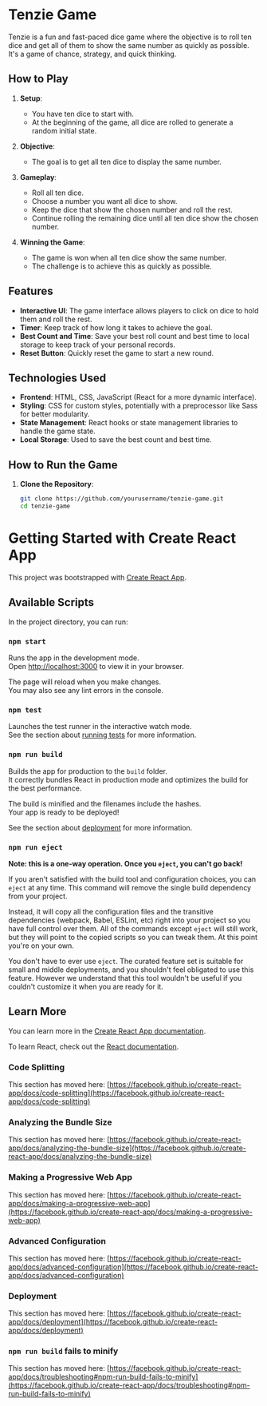 # Tenzie Game

Tenzie is a fun and fast-paced dice game where the objective is to roll ten dice and get all of them to show the same number as quickly as possible. It's a game of chance, strategy, and quick thinking.

## How to Play

1. **Setup**:
   - You have ten dice to start with.
   - At the beginning of the game, all dice are rolled to generate a random initial state.

2. **Objective**:
   - The goal is to get all ten dice to display the same number.

3. **Gameplay**:
   - Roll all ten dice.
   - Choose a number you want all dice to show.
   - Keep the dice that show the chosen number and roll the rest.
   - Continue rolling the remaining dice until all ten dice show the chosen number.

4. **Winning the Game**:
   - The game is won when all ten dice show the same number.
   - The challenge is to achieve this as quickly as possible.

## Features

- **Interactive UI**: The game interface allows players to click on dice to hold them and roll the rest.
- **Timer**: Keep track of how long it takes to achieve the goal.
- **Best Count and Time**: Save your best roll count and best time to local storage to keep track of your personal records.
- **Reset Button**: Quickly reset the game to start a new round.

## Technologies Used

- **Frontend**: HTML, CSS, JavaScript (React for a more dynamic interface).
- **Styling**: CSS for custom styles, potentially with a preprocessor like Sass for better modularity.
- **State Management**: React hooks or state management libraries to handle the game state.
- **Local Storage**: Used to save the best count and best time.

## How to Run the Game

1. **Clone the Repository**:
   ```bash
   git clone https://github.com/yourusername/tenzie-game.git
   cd tenzie-game


# Getting Started with Create React App

This project was bootstrapped with [Create React App](https://github.com/facebook/create-react-app).

## Available Scripts

In the project directory, you can run:

### `npm start`

Runs the app in the development mode.\
Open [http://localhost:3000](http://localhost:3000) to view it in your browser.

The page will reload when you make changes.\
You may also see any lint errors in the console.

### `npm test`

Launches the test runner in the interactive watch mode.\
See the section about [running tests](https://facebook.github.io/create-react-app/docs/running-tests) for more information.

### `npm run build`

Builds the app for production to the `build` folder.\
It correctly bundles React in production mode and optimizes the build for the best performance.

The build is minified and the filenames include the hashes.\
Your app is ready to be deployed!

See the section about [deployment](https://facebook.github.io/create-react-app/docs/deployment) for more information.

### `npm run eject`

**Note: this is a one-way operation. Once you `eject`, you can't go back!**

If you aren't satisfied with the build tool and configuration choices, you can `eject` at any time. This command will remove the single build dependency from your project.

Instead, it will copy all the configuration files and the transitive dependencies (webpack, Babel, ESLint, etc) right into your project so you have full control over them. All of the commands except `eject` will still work, but they will point to the copied scripts so you can tweak them. At this point you're on your own.

You don't have to ever use `eject`. The curated feature set is suitable for small and middle deployments, and you shouldn't feel obligated to use this feature. However we understand that this tool wouldn't be useful if you couldn't customize it when you are ready for it.

## Learn More

You can learn more in the [Create React App documentation](https://facebook.github.io/create-react-app/docs/getting-started).

To learn React, check out the [React documentation](https://reactjs.org/).

### Code Splitting

This section has moved here: [https://facebook.github.io/create-react-app/docs/code-splitting](https://facebook.github.io/create-react-app/docs/code-splitting)

### Analyzing the Bundle Size

This section has moved here: [https://facebook.github.io/create-react-app/docs/analyzing-the-bundle-size](https://facebook.github.io/create-react-app/docs/analyzing-the-bundle-size)

### Making a Progressive Web App

This section has moved here: [https://facebook.github.io/create-react-app/docs/making-a-progressive-web-app](https://facebook.github.io/create-react-app/docs/making-a-progressive-web-app)

### Advanced Configuration

This section has moved here: [https://facebook.github.io/create-react-app/docs/advanced-configuration](https://facebook.github.io/create-react-app/docs/advanced-configuration)

### Deployment

This section has moved here: [https://facebook.github.io/create-react-app/docs/deployment](https://facebook.github.io/create-react-app/docs/deployment)

### `npm run build` fails to minify

This section has moved here: [https://facebook.github.io/create-react-app/docs/troubleshooting#npm-run-build-fails-to-minify](https://facebook.github.io/create-react-app/docs/troubleshooting#npm-run-build-fails-to-minify)
